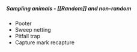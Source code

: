 ##### Sampling animals - [[Random]] and non-random
- Pooter
- Sweep netting
- Pitfall trap
- Capture mark recapture
